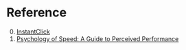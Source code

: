 # Reference

0. [InstantClick](http://instantclick.io/)
0. [Psychology of Speed: A Guide to Perceived Performance](https://calibreapp.com/blog/perceived-performance)


